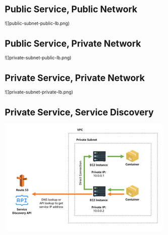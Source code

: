
# Public Service, Public Network

![]public-subnet-public-lb.png)



# Public Service, Private Network

![]private-subnet-public-lb.png)



# Private Service, Private Network

![]private-subnet-private-lb.png)



# Private Service, Service Discovery

![](private-subnet-private-service-discovery.png)

